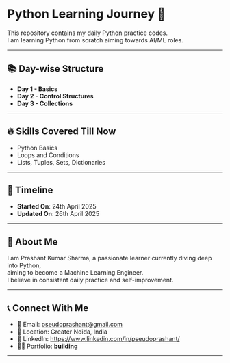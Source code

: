# Python Learning Journey 🚀

This repository contains my daily Python practice codes.  
I am learning Python from scratch aiming towards AI/ML roles.

---

## 📚 Day-wise Structure

- **Day 1 - Basics**
- **Day 2 - Control Structures**
- **Day 3 - Collections**

---

## 🔥 Skills Covered Till Now

- Python Basics
- Loops and Conditions
- Lists, Tuples, Sets, Dictionaries

---

## 📅 Timeline

- **Started On**: 24th April 2025
- **Updated On**: 26th April 2025

---

## 📌 About Me

I am Prashant Kumar Sharma, a passionate learner currently diving deep into Python,  
aiming to become a Machine Learning Engineer.  
I believe in consistent daily practice and self-improvement.

---

## 📞 Connect With Me

- 📧 Email: pseudoprashant@gmail.com
- 📍 Location: Greater Noida, India
- 💼 LinkedIn: https://www.linkedin.com/in/pseudoprashant/
- 🧑‍💻 Portfolio: **building**

---
